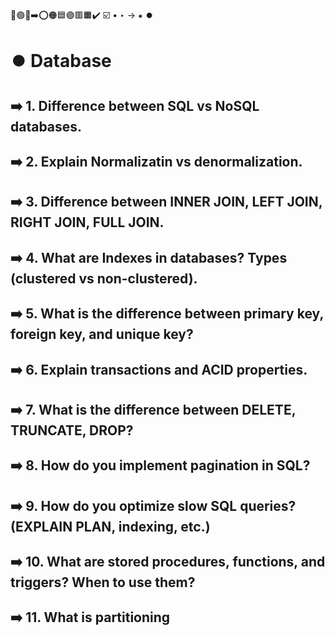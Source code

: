 🔵🟢🔴➡️⭕🟠🟦🟣🟥🟧✔️ ☑️ • ‣ → ⁕ ⏺️

# ⏺️ Database

## ➡️ 1. Difference between SQL vs NoSQL databases.

## ➡️ 2. Explain Normalizatin vs denormalization.

## ➡️ 3. Difference between INNER JOIN, LEFT JOIN, RIGHT JOIN, FULL JOIN.

## ➡️ 4. What are Indexes in databases? Types (clustered vs non-clustered).

## ➡️ 5. What is the difference between primary key, foreign key, and unique key?

## ➡️ 6. Explain transactions and ACID properties.

## ➡️ 7. What is the difference between DELETE, TRUNCATE, DROP?

## ➡️ 8. How do you implement pagination in SQL?

## ➡️ 9. How do you optimize slow SQL queries? (EXPLAIN PLAN, indexing, etc.)

## ➡️ 10. What are stored procedures, functions, and triggers? When to use them?

## ➡️ 11. What is partitioning
